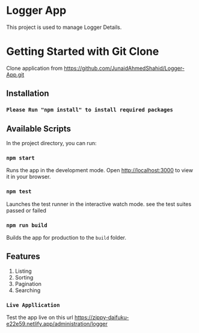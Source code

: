 # Logger App

This project is used to manage Logger Details.

# Getting Started with Git Clone

Clone application from https://github.com/JunaidAhmedShahid/Logger-App.git

## Installation

### `Please Run "npm install" to install required packages`

## Available Scripts

In the project directory, you can run:

### `npm start`

Runs the app in the development mode.
Open [http://localhost:3000](http://localhost:3000) to view it in your browser.

### `npm test`

Launches the test runner in the interactive watch mode. see the test suites passed or failed

### `npm run build`

Builds the app for production to the `build` folder.

## Features

1. Listing
2. Sorting
3. Pagination
4. Searching

### `Live Appllication`


Test the app live on this url https://zippy-daifuku-e22e59.netlify.app/administration/logger
